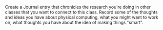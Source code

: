Create a Journal entry that chronicles the research you're doing in other classes that you want to connect to this class. Record some of the thoughts and ideas you have about physical computing, what you might want to work on, what thoughts you have about the idea of making things "smart".
